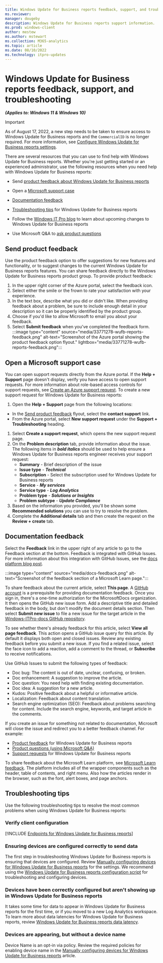 ```yaml
---
title: Windows Update for Business reports feedback, support, and troubleshooting
ms.reviewer: 
manager: dougeby
description: Windows Update for Business reports support information.
ms.prod: windows-client
author: mestew
ms.author: mstewart
ms.collection: M365-analytics
ms.topic: article
ms.date: 08/10/2022
ms.technology: itpro-updates
---
```


# Windows Update for Business reports feedback, support, and troubleshooting

<!-- MAX6325272, OS33771278 -->
***(Applies to: Windows 11 & Windows 10)***

> [!IMPORTANT]
> As of August 17, 2022, a new step needs to be taken to ensure access to Windows Update for Business reports and the `CommercialID` is no longer required. For more information, see [Configure Windows Update for Business reports settings](wufb-reports-enable.md#bkmk_admin-center).

There are several resources that you can use to find help with Windows Update for Business reports. Whether you're just getting started or an experienced administrator, use the following resources when you need help with Windows Update for Business reports:

- Send [product feedback about Windows Update for Business reports](#send-product-feedback)
- Open a [Microsoft support case](#open-a-microsoft-support-case)

- [Documentation feedback](#documentation-feedback)
- [Troubleshooting tips](#troubleshooting-tips) for Windows Update for Business reports
- Follow the [Windows IT Pro blog](https://techcommunity.microsoft.com/t5/windows-it-pro-blog/bg-p/Windows10Blog) to learn about upcoming changes to Windows Update for Business reports
- Use Microsoft Q&A to [ask product questions](/answers/products/)

## Send product feedback

Use the product feedback option to offer suggestions for new features and functionality, or to suggest changes to the current Windows Update for Business reports features. You can share feedback directly to the Windows Update for Business reports product group. To provide product feedback:

1. In the upper right corner of the Azure portal, select the feedback icon.
1. Select either the smile or the frown to rate your satisfaction with your experience.
1. In the text box, describe what you did or didn't like. When providing feedback about a problem, be sure to include enough detail in your description so it can be properly identified by the product group.
1. Choose if you'd like to allow Microsoft to email you about your feedback.
1. Select **Submit feedback** when you've completed the feedback form.
:::image type="content" source="media/33771278-wufb-reports-feedback.png" alt-text="Screenshot of the Azure portal showing the product feedback option flyout." lightbox="media/33771278-wufb-reports-feedback.png":::

## Open a Microsoft support case

You can open support requests directly from the Azure portal. If  the **Help + Support** page doesn't display, verify you have access to open support requests. For more information about role-based access controls for support requests, see [Create an Azure support request](/azure/azure-portal/supportability/how-to-create-azure-support-request). To create a new support request for Windows Update for Business reports:

1. Open the **Help + Support** page from the following locations: 
  - In the [Send product feedback](#send-product-feedback) flyout, select the **contact support** link.
  - From the Azure portal, select **New support request** under the **Support + Troubleshooting** heading.
1. Select **Create a support request**, which opens the new support request page. 
1. On the **Problem description** tab, provide information about the issue. The following items in ***bold italics*** should be used to help ensure a Windows Update for Business reports engineer receives your support request: 
   - **Summary** - Brief description of the issue
   - **Issue type** - ***Technical***
   - **Subscription** - Select the subscription used for Windows Update for Business reports
   - **Service** - ***My services***
   - **Service type** - ***Log Analytics***
   - **Problem type** - ***Solutions or Insights***
   - **Problem subtype** - ***Update Compliance***
1. Based on the information you provided, you'll be shown some **Recommended solutions** you can use to try to resolve the problem.
1. Complete the **Additional details** tab and then create the request on the **Review + create** tab.

## Documentation feedback

Select the **Feedback** link in the upper right of any article to go to the Feedback section at the bottom. Feedback is integrated with GitHub Issues. For more information about this integration with GitHub Issues, see the [docs platform blog post](/teamblog/a-new-feedback-system-is-coming-to-docs).

:::image type="content" source="media/docs-feedback.png" alt-text="Screenshot of the feedback section of a Microsoft Learn page.":::

To share feedback about the current article, select **This page**. A [GitHub account](https://github.com/join) is a prerequisite for providing documentation feedback. Once you sign in, there's a one-time authorization for the MicrosoftDocs organization. It then opens the GitHub new issue form. Add a descriptive title and detailed feedback in the body, but don't modify the document details section. Then select **Submit new issue** to file a new issue for the target article in the [Windows-ITPro-docs GitHub repository](https://github.com/MicrosoftDocs/windows-itpro-docs/issues).

To see whether there's already feedback for this article, select **View all page feedback**. This action opens a GitHub issue query for this article. By default it displays both open and closed issues. Review any existing feedback before you submit a new issue. If you find a related issue, select the face icon to add a reaction, add a comment to the thread, or **Subscribe** to receive notifications.

Use GitHub Issues to submit the following types of feedback:

- Doc bug: The content is out of date, unclear, confusing, or broken.
- Doc enhancement: A suggestion to improve the article.
- Doc question: You need help with finding existing documentation.
- Doc idea: A suggestion for a new article.
- Kudos: Positive feedback about a helpful or informative article.
- Localization: Feedback about content translation.
- Search engine optimization (SEO): Feedback about problems searching for content. Include the search engine, keywords, and target article in the comments.

If you create an issue for something not related to documentation, Microsoft will close the issue and redirect you to a better feedback channel. For example:

- [Product feedback](#send-product-feedback) for Windows Update for Business reports
- [Product questions (using Microsoft Q&A)](/answers/products/)
- [Support requests](#open-a-microsoft-support-case) for Windows Update for Business reports

To share feedback about the Microsoft Learn platform, see [Microsoft Learn feedback](https://aka.ms/sitefeedback). The platform includes all of the wrapper components such as the header, table of contents, and right menu. Also how the articles render in the browser, such as the font, alert boxes, and page anchors.

## Troubleshooting tips

Use the following troubleshooting tips to resolve the most common problems when using Windows Update for Business reports:

### Verify client configuration

<!--Using include for verifying device configuration-->
[!INCLUDE [Endpoints for Windows Update for Business reports](./includes/wufb-reports-verify-device-configuration.md)]

### Ensuring devices are configured correctly to send data

The first step in troubleshooting Windows Update for Business reports is ensuring that devices are configured. Review [Manually configuring devices for Windows Update for Business reports](wufb-reports-configuration-manual.md) for the settings. We recommend using the [Windows Update for Business reports configuration script](wufb-reports-configuration-script.md) for troubleshooting and configuring devices.

### Devices have been correctly configured but aren't showing up in Windows Update for Business reports

It takes some time for data to appear in Windows Update for Business reports for the first time, or if you moved to a new Log Analytics workspace. To learn more about data latencies for Windows Update for Business reports, review [Windows Update for Business reports data latency](wufb-reports-use.md#data-latency).

### Devices are appearing, but without a device name

Device Name is  an opt-in via policy. Review the required policies for enabling device name in the [Manually configuring devices for Windows Update for Business reports](wufb-reports-configuration-manual.md) article.
